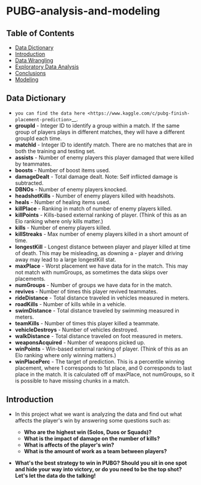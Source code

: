# PUBG-analysis-and-modeling
## Table of Contents
<ul>
<li><a href="#Dictionary">Data Dictionary</a></li>
<li><a href="#intro">Introduction</a></li>
<li><a href="#wrangling">Data Wrangling</a></li>
<li><a href="#eda">Exploratory Data Analysis</a></li>
<li><a href="#conclusions">Conclusions</a></li>
<li><a href="#model">Modeling </a></li>
</ul> 

<a id='Dictionary'></a>
## Data Dictionary
 - `you can find the data here <https://www.kaggle.com/c/pubg-finish-placement-prediction>`__.
- **groupId** - Integer ID to identify a group within a match. If the same group of players plays in different matches, they will have a different groupId each time.
- **matchId** - Integer ID to identify match. There are no matches that are in both the training and testing set.
- **assists** - Number of enemy players this player damaged that were killed by teammates.
- **boosts** - Number of boost items used.
- **damageDealt** - Total damage dealt. Note: Self inflicted damage is subtracted.
- **DBNOs** - Number of enemy players knocked.
- **headshotKills** - Number of enemy players killed with headshots.
- **heals** - Number of healing items used.
- **killPlace** - Ranking in match of number of enemy players killed.
- **killPoints** - Kills-based external ranking of player. (Think of this as an Elo ranking where only kills matter.)
- **kills** - Number of enemy players killed.
- **killStreaks** - Max number of enemy players killed in a short amount of time.
- **longestKill** - Longest distance between player and player killed at time of death. This may be misleading, as downing a - player and driving away may lead to a large longestKill stat.
- **maxPlace** - Worst placement we have data for in the match. This may not match with numGroups, as sometimes the data skips over placements.
- **numGroups** - Number of groups we have data for in the match.
- **revives** - Number of times this player revived teammates.
- **rideDistance** - Total distance traveled in vehicles measured in meters.
- **roadKills** - Number of kills while in a vehicle.
- **swimDistance** - Total distance traveled by swimming measured in meters.
- **teamKills** - Number of times this player killed a teammate.
- **vehicleDestroys** - Number of vehicles destroyed.
- **walkDistance** - Total distance traveled on foot measured in meters.
- **weaponsAcquired** - Number of weapons picked up.
- **winPoints** - Win-based external ranking of player. (Think of this as an Elo ranking where only winning matters.)
- **winPlacePerc** - The target of prediction. This is a percentile winning placement, where 1 corresponds to 1st place, and 0 corresponds to last place in the match. It is calculated off of maxPlace, not numGroups, so it is possible to have missing chunks in a match.

<a id='intro'></a>
## Introduction

- In this project what we want is analyzing the data and find out what affects the player's win by answering some questions such as:
    -  **Who are the highest win (Solos, Duos or Squads)?**
    -  **What is the impact of damage on the number of kills?**
    -  **What is affects of the player's win?**
    -  **What is the amount of work as a team between players?**


- **What's the best strategy to win in PUBG? Should you sit in one spot and hide your way into victory, or do you need to be the top shot? Let's let the data do the talking!**
